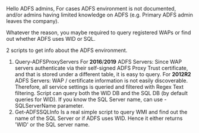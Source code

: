 Hello ADFS admins,
For cases ADFS environment is not documented, and/or admins having limited knowledge on ADFS (e.g. Primary ADFS admin leaves the company).

Whatever the reason, you maybe required to query registered WAPs or find out whether ADFS uses WID or SQL.

2 scripts to get info about the ADFS environment.
1.  Query-ADFSProxyServers
    For **2016**/**2019** ADFS Servers: Since WAP servers authenticate via their self-signed ADFS Proxy Trust certificate, and that is stored under a different table, it is easy   to query.
    For **2012R2** ADFS Servers: WAP / certificate information is not easily discoverable. Therefore, all service settings is queried and filtered with Regex Text filtering.
    Script can query both the WID DB and the SQL DB (by default queries for WID). 
    If you know the SQL Server name, can use -SQLServerName parameter.
2. Get-ADFSSQLInfo
    Is a real simple script to query WMI and find out the name of the SQL Server or if ADFS uses WID. Hence it either returns 'WID' or the SQL server name.

    
  
